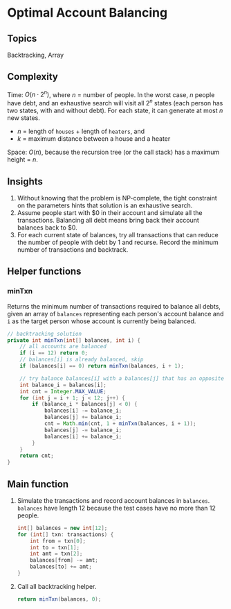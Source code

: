 # Optimal Account Balancing
## Topics
Backtracking, Array

## Complexity
Time: $O(n\cdot2^n)$, where $n$ = number of people. In the worst case, $n$ people have debt, and an exhaustive search will visit all $2^n$ states (each person has two states, with and without debt). For each state, it can generate at most $n$ new states.
- $n$ = length of `houses` + length of `heaters`, and 
- $k$ = maximum distance between a house and a heater

Space: $O(n)$, because the recursion tree (or the call stack) has a maximum height = $n$.

## Insights
1. Without knowing that the problem is NP-complete, the tight constraint on the parameters hints that solution is an exhaustive search.  
2. Assume people start with $0 in their account and simulate all the transactions. Balancing all debt means bring back their account balances back to $0.
3. For each current state of balances, try all transactions that can reduce the number of people with debt by 1 and recurse. Record the minimum number of transactions and backtrack.

## Helper functions
### minTxn
Returns the minimum number of transactions required to balance all debts, given an array of `balances` representing each person's account balance and `i` as the target person whose account is currently being balanced.
```java
// backtracking solution
private int minTxn(int[] balances, int i) {
    // all accounts are balanced
    if (i == 12) return 0;
    // balances[i] is already balanced, skip
    if (balances[i] == 0) return minTxn(balances, i + 1);

    // try balance balances[i] with a balances[j] that has an opposite sign
    int balance_i = balances[i];
    int cnt = Integer.MAX_VALUE;
    for (int j = i + 1; j < 12; j++) {
        if (balance_i * balances[j] < 0) {
            balances[i] -= balance_i;
            balances[j] += balance_i;
            cnt = Math.min(cnt, 1 + minTxn(balances, i + 1));
            balances[j] -= balance_i;
            balances[i] += balance_i;
        }
    }
    return cnt;
}
```

## Main function
1. Simulate the transactions and record account balances in `balances`. `balances` have length 12 because the test cases have no more than 12 people.
    ```java
    int[] balances = new int[12];
    for (int[] txn: transactions) {
        int from = txn[0];
        int to = txn[1];
        int amt = txn[2];
        balances[from] -= amt;
        balances[to] += amt;
    }
    ```
2. Call all backtracking helper.
    ```java
    return minTxn(balances, 0);
    ```